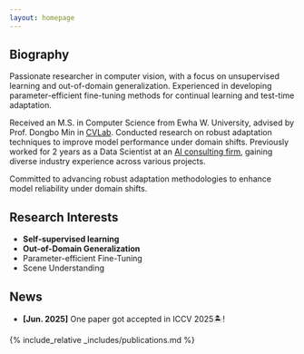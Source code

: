 ```yaml
---
layout: homepage
---
```


## Biography

Passionate researcher in computer vision, with a focus on unsupervised learning and out-of-domain generalization. Experienced in developing parameter-efficient fine-tuning methods for continual learning and test-time adaptation.

Received an M.S. in Computer Science from Ewha W. University, advised by Prof. Dongbo Min in [CVLab](http://cvl.ewha.ac.kr/). Conducted research on robust adaptation techniques to improve model performance under domain shifts.
Previously worked for 2 years as a Data Scientist at an [AI consulting firm](https://genon.ai/), gaining diverse industry experience across various projects.

Committed to advancing robust adaptation methodologies to enhance model reliability under domain shifts.


## Research Interests

<!-- - **Computer Vision:** semantic segmentation, stereo depth estimation
- **Machine Learning:** unsupervised learning, out-of-domain generalization, parameter-efficient fine tuning -->
- **Self-supervised learning**
- **Out-of-Domain Generalization**
- Parameter-efficient Fine-Tuning
- Scene Understanding


## News

- **[Jun. 2025]** One paper got accepted in ICCV 2025🏝️!

{% include_relative _includes/publications.md %}

<!-- {% include_relative _includes/services.md %} -->
